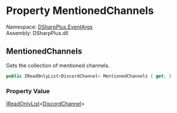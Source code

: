# Property MentionedChannels

Namespace: [DSharpPlus.EventArgs](DSharpPlus.EventArgs.md)  
Assembly: DSharpPlus.dll

## <a id="DSharpPlus_EventArgs_MessageUpdateEventArgs_MentionedChannels"></a>MentionedChannels

Gets the collection of mentioned channels.

```csharp
public IReadOnlyList<DiscordChannel> MentionedChannels { get; }
```

### Property Value

[IReadOnlyList](https://learn.microsoft.com/dotnet/api/system.collections.generic.ireadonlylist\-1)<[DiscordChannel](DSharpPlus.Entities.DiscordChannel.md)\>

